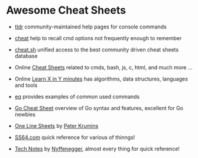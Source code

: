 # Awesome Cheat Sheets

- [tldr](https://github.com/tldr-pages/tldr) community-maintained help pages for console commands
- [cheat](https://github.com/cheat/cheat) help to recall cmd options not frequently enough to remember
- [cheat.sh](https://github.com/chubin/cheat.sh) unified access to the best community driven cheat sheets database

- Online [Cheat Sheets](https://devhints.io/) related to cmds, bash, js, c, html, and much more ...
- Online [Learn X in Y minutes](https://learnxinyminutes.com/) has algorithms, data structures, languages and tools

- [eq](https://github.com/srsudar/eg) provides examples of common used commands
- [Go Cheat Sheet](https://github.com/a8m/golang-cheat-sheet) overview of Go syntax and features, excellent for Go newbies

- [One Line Sheets](https://catonmat.net/books) by [Peter Krumins](https://github.com/pkrumins)

- [SS64.com](https://ss64.com) quick reference for various of thinngs!
- [Tech Notes](https://renenyffenegger.ch/notes/index.html) by
  [Nyffenegger](https://githubfast.com/ReneNyffenegger/notes), almost every thing for quick reference!
